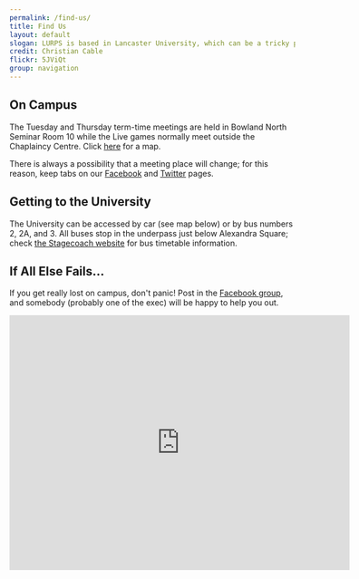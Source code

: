 ```yaml
---
permalink: /find-us/
title: Find Us
layout: default
slogan: LURPS is based in Lancaster University, which can be a tricky place to get around. If you need to find out where we are, check out the map below.
credit: Christian Cable
flickr: 5JViQt
group: navigation
---
```

## On Campus

The Tuesday and Thursday term-time meetings are held in Bowland North Seminar Room 10 while the Live games normally meet outside the Chaplaincy Centre. Click [here](http://www.lancaster.ac.uk/media/lancaster-university/content-assets/documents/maps/campus.pdf) for a map.

There is always a possibility that a meeting place will change; for this reason, keep tabs on our [Facebook](http://www.facebook.com/hellolurps) and [Twitter](http://www.twitter.com/hellolurps) pages.

## Getting to the University

The University can be accessed by car (see map below) or by bus numbers 2, 2A, and 3. All buses stop in the underpass just below Alexandra Square; check [the Stagecoach website](http://www.stagecoachbus.com) for bus timetable information.

## If All Else Fails...

If you get really lost on campus, don't panic! Post in the [Facebook group](http://www.facebook.com/groups/lurps), and somebody (probably one of the exec) will be happy to help you out.

<div class="maps">
    <iframe src="https://www.google.com/maps/embed?pb=!1m18!1m12!1m3!1d9378.283080759029!2d-2.787729000000013!3d54.01039399999975!2m3!1f0!2f0!3f0!3m2!1i1024!2i768!4f13.1!3m3!1m2!1s0x487b62fde5b79283%3A0x59097431b73c4007!2sLancaster+University!5e0!3m2!1sen!2s!4v1399998883029" width="600" height="450" frameborder="0" style="border:0"></iframe>
</div>